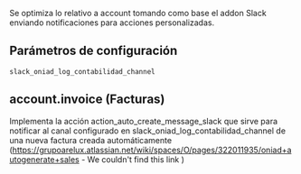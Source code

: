 Se optimiza lo relativo a account tomando como base el addon Slack enviando notificaciones para acciones personalizadas.

## Parámetros de configuración
```
slack_oniad_log_contabilidad_channel
``` 

## account.invoice (Facturas)

Implementa la acción action_auto_create_message_slack que sirve para notificar al canal configurado en slack_oniad_log_contabilidad_channel de una nueva factura creada automáticamente (https://grupoarelux.atlassian.net/wiki/spaces/O/pages/322011935/oniad+autogenerate+sales - We couldn't find this link  )
